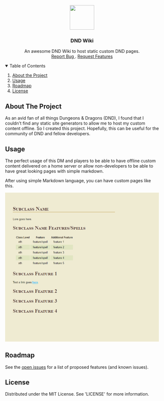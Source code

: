 <!-- project logo -->
<br />
<p align='center'>
    <a href="#">
        <img src="https://i.pinimg.com/originals/48/cb/53/48cb5349f515f6e59edc2a4de294f439.png" width=80" height="80">
    </a>
    <h3 align="center">DND Wiki </h3>
    <p align='center'>
        An awesome DND Wiki to host static custom DND pages.
        <br />
        <a href="https://github.com/nteinert2005/dndwiki/issues"> Report Bug </a>
        .
        <a href="https://github.com/nteinert2005/dndwiki/issues"> Request Features </a>
    </p>
</p>

<details open='open'>
    <summary>Table of Contents</summary>
    <ol>
        <li><a href="#about-the-project"> About the Project </a></li>
        <li><a href="#usage">Usage</a></li>
        <li><a href="#roadmap">Roadmap </a></li>
        <li><a href="#license">License</a></li>
    </ol>
</details>

## About The Project
As an avid fan of all things Dungeons & Dragons (DND), I found that I couldn't find any static site generators to allow me to host my custom content offline. So I created this project. Hopefully, this can be useful for the community of DND and fellow developers. 

## Usage
The perfect usage of this DM and players to be able to have offline custom content delivered on a home server or allow non-developers to be able to have great looking pages with simple markdown. 

After using simple Markdown language, you can have custom pages like this. 

<a href="#">
    <img src="./images/sample.png">
</a>

## Roadmap
See the [open issues](https://github.com/nteinert2005/dndwikiissues) for a list of proposed features (and known issues).

## License 

Distributed under the MIT License. See 'LICENSE' for more information.